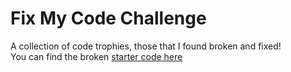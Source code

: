 # Fix My Code Challenge
A collection of code trophies, those that I found broken and fixed!  
You can find the broken [starter code here](https://github.com/alx-tools/0x00-Fix_My_Code_Challenge/tree/master)

